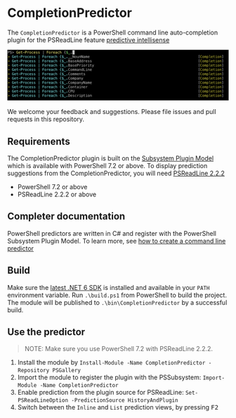 # CompletionPredictor

The `CompletionPredictor` is a PowerShell command line auto-completion plugin for the PSReadLine feature
[predictive intellisense](https://devblogs.microsoft.com/powershell/announcing-psreadline-2-1-with-predictive-intellisense/)

![CompletionPRedictor](.\media\CompletionPredictor.png)

We welcome your feedback and suggestions. Please file issues and pull requests in this repository.

## Requirements

The CompletionPredictor plugin is built on the
[Subsystem Plugin Model](https://docs.microsoft.com/powershell/scripting/learn/experimental-features#pssubsystempluginmodel)
which is available with PowerShell 7.2 or above. To display prediction suggestions from the
CompletionPredictor, you will need
[PSReadLine 2.2.2](https://www.powershellgallery.com/packages/PSReadLine/2.2.2)

- PowerShell 7.2 or above
- PSReadLine 2.2.2 or above

## Completer documentation

PowerShell predictors are written in C# and register with the PowerShell Subsystem Plugin Model.  To learn more, see [how to create a command line predictor]( https://docs.microsoft.com/en-us/powershell/scripting/dev-cross-plat/create-cmdline-predictor?view=powershell-7.2)

## Build

Make sure the [latest .NET 6 SDK](https://dotnet.microsoft.com/download/dotnet/6.0) is installed and
available in your `PATH` environment variable. Run `.\build.ps1` from PowerShell to build the
project. The module will be published to `.\bin\CompletionPredictor` by a successful build.

## Use the predictor

> NOTE: Make sure you use PowerShell 7.2 with PSReadLine 2.2.2.

1. Install the module by `Install-Module -Name CompletionPredictor -Repository PSGallery`
1. Import the module to register the plugin with the PSSubsystem: `Import-Module -Name CompletionPredictor`
1. Enable prediction from the plugin source for PSReadLine: `Set-PSReadLineOption -PredictionSource HistoryAndPlugin`
1. Switch between the `Inline` and `List` prediction views, by pressing <kbd>F2</kbd>
